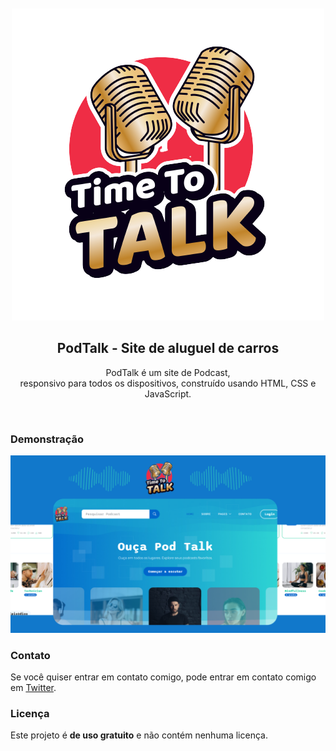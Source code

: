 <div align="center">

  <br />
  <br />
  
  <img src="/images/pod-talk-logo.png" />

  <h2 align="center">PodTalk - Site de aluguel de carros</h2>

  PodTalk é um site de Podcast, <br />responsivo para todos os dispositivos, construído usando HTML, CSS e JavaScript.

</div>

<br />

### Demonstração

![Ridex Desktop Demo](/images/podApresenta.png "Desktop Demo")


### Contato

Se você quiser entrar em contato comigo, pode entrar em contato comigo em [Twitter](https://www.twitter.com/IanMelw).

### Licença

Este projeto é **de uso gratuito** e não contém nenhuma licença.
